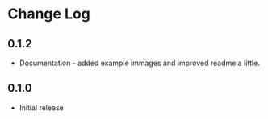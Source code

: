# Change Log

## 0.1.2

- Documentation - added example immages and improved readme a little.

## 0.1.0

- Initial release
